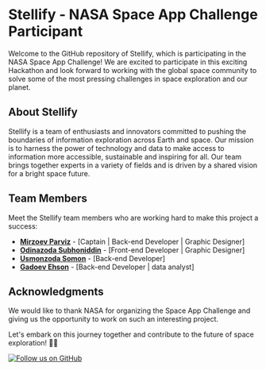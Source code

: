 # Stellify - NASA Space App Challenge Participant

Welcome to the GitHub repository of Stellify, which is participating in the NASA Space App Challenge! We are excited to participate in this exciting Hackathon and look forward to working with the global space community to solve some of the most pressing challenges in space exploration and our planet.

## About Stellify

Stellify is a team of enthusiasts and innovators committed to pushing the boundaries of information exploration across Earth and space. Our mission is to harness the power of technology and data to make access to information more accessible, sustainable and inspiring for all. Our team brings together experts in a variety of fields and is driven by a shared vision for a bright space future.

## Team Members

Meet the Stellify team members who are working hard to make this project a success:

- **[Mirzoev Parviz](https://github.com/mirzoev-parviz)** - [Captain | Back-end Developer | Graphic Designer]
- **[Odinazoda Subhoniddin](https://github.com/dev-tokumei)** - [Front-end Developer | Graphic Designer]
- **[Usmonzoda Somon](https://github.com/usmonzodasomon)** - [Back-end Developer]
- **[Gadoev Ehson](https://github.com/icoder-new)** - [Back-end Developer | data analyst]

## Acknowledgments

We would like to thank NASA for organizing the Space App Challenge and giving us the opportunity to work on such an interesting project.

Let's embark on this journey together and contribute to the future of space exploration! 🚀✨

[![Follow us on GitHub](https://img.shields.io/github/followers/stellify-org?label=Follow%20us%20on%20GitHub&style=social)](https://github.com/stellify-org)
